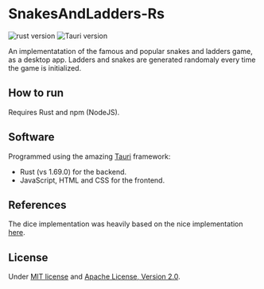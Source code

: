 # SnakesAndLadders-Rs

![rust version](https://img.shields.io/badge/rust-1.69.0-blue)
![Tauri version](https://img.shields.io/badge/Tauri-1.3-orange)

An implementatation of the famous and popular snakes and ladders game, as a desktop app.
Ladders and snakes are generated randomaly every time the game is initialized.

## How to run
Requires Rust and npm (NodeJS). 

## Software
Programmed using the amazing [Tauri](https://github.com/tauri-apps/tauri) framework:
* Rust (vs 1.69.0) for the backend.
* JavaScript, HTML and CSS for the frontend. 

## References
The dice implementation was heavily based on the nice implementation [here](https://lenadesign.org/2020/06/18/roll-the-dice/).

## License
Under [MIT license]() and [Apache License, Version 2.0]().
